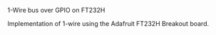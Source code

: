 1-Wire bus over GPIO on FT232H

Implementation of 1-wire using the Adafruit FT232H Breakout board.

